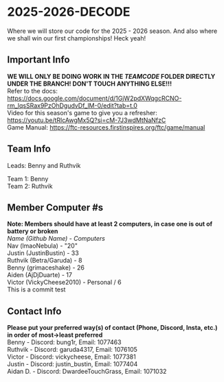 # 2025-2026-DECODE <br>
Where we will store our code for the 2025 - 2026 season. And also where we shall win our first championships! Heck yeah! <br>

## Important Info <br>
**WE WILL ONLY BE DOING WORK IN THE *TEAMCODE* FOLDER DIRECTLY UNDER THE BRANCH! DON'T TOUCH ANYTHING ELSE!!!** <br>
Refer to the docs: https://docs.google.com/document/d/1GjW2pdXWqgcRCNO-rm_lqsSRax9PzOhDgudvDf_lM-0/edit?tab=t.0 <br>
Video for this season's game to give you a refresher: https://youtu.be/tRlcAwgMx5Q?si=cM-7J3wdMtNaNfzC <br>
Game Manual: https://ftc-resources.firstinspires.org/ftc/game/manual <br>

## Team Info <br>
Leads: Benny and Ruthvik 

Team 1: Benny <br>
Team 2: Ruthvik <br>

## Member Computer #s <br>
**Note: Members should have at least 2 computers, in case one is out of battery or broken** <br>
_Name (Github Name) - Computers_ <br>
Nav (lmaoNebula) - "20" <br>
Justin (JustinBustin) - 33 <br>
Ruthvik (Betra/Garuda) - 8 <br>
Benny (grimaceshake) - 26 <br>
Aiden (AjDjDuarte) - 17 <br>
Victor (VickyCheese2010) - Personal / 6 <br>
This is a commit test <br>

## Contact Info
**Please put your preferred way(s) of contact (Phone, Discord, Insta, etc.) in order of most->least preferred** <br>
Benny - Discord: bung1r, Email: 1077463 <br>
Ruthvik - Discord: garuda4317, Email: 1076105 <br>
Victor - Discord: vickycheese, Email: 1077381 <br>
Justin - Discord: justin_bustin, Email: 1077404 <br>
Aidan D. - Discord: DwardeeTouchGrass, Email: 1071032 <br>
